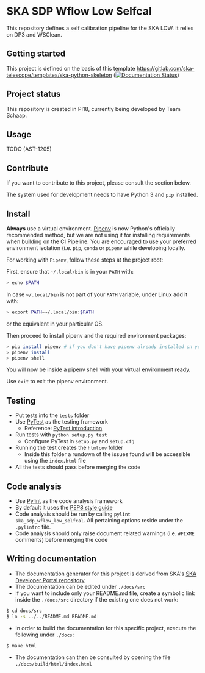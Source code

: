 # SKA SDP Wflow Low Selfcal
This repository defines a self calibration pipeline for the SKA LOW. It relies on DP3 and WSClean.

## Getting started
This project is defined on the basis of this template https://gitlab.com/ska-telescope/templates/ska-python-skeleton ([![Documentation Status](https://readthedocs.org/projects/ska-telescope-templates-ska-python-skeleton/badge/?version=latest)](https://developer.skatelescope.org/projects/ska-python-skeleton/en/latest/?badge=latest))

## Project status
This repository is created in PI18, currently being developed by Team Schaap.

## Usage
TODO (AST-1205)

## Contribute
If you want to contribute to this project, please consult the section below.

The system used for development needs to have Python 3 and `pip` installed.

Install 
-------

**Always** use a virtual environment. [Pipenv](https://pipenv.readthedocs.io/en/latest/) is now Python's officially
recommended method, but we are not using it for installing requirements when building on the CI Pipeline. You are encouraged to use your preferred environment isolation (i.e. `pip`, `conda` or `pipenv` while developing locally.

For working with `Pipenv`, follow these steps at the project root:

First, ensure that `~/.local/bin` is in your `PATH` with:
```bash
> echo $PATH
```

In case `~/.local/bin` is not part of your `PATH` variable, under Linux add it with:
```bash
> export PATH=~/.local/bin:$PATH
```
or the equivalent in your particular OS.

Then proceed to install pipenv and the required environment packages:

```bash
> pip install pipenv # if you don't have pipenv already installed on your system
> pipenv install
> pipenv shell
```

You will now be inside a pipenv shell with your virtual environment ready.

Use `exit` to exit the pipenv environment.


Testing
-------

* Put tests into the `tests` folder
* Use [PyTest](https://pytest.org) as the testing framework
  - Reference: [PyTest introduction](http://pythontesting.net/framework/pytest/pytest-introduction/)
* Run tests with `python setup.py test`
  - Configure PyTest in `setup.py` and `setup.cfg`
* Running the test creates the `htmlcov` folder
    - Inside this folder a rundown of the issues found will be accessible using the `index.html` file
* All the tests should pass before merging the code 
 
 Code analysis
 -------------
 * Use [Pylint](https://www.pylint.org) as the code analysis framework
 * By default it uses the [PEP8 style guide](https://www.python.org/dev/peps/pep-0008/)
 * Code analysis should be run by calling `pylint ska_sdp_wflow_low_selfcal`. All pertaining options reside under the `.pylintrc` file.
 * Code analysis should only raise document related warnings (i.e. `#FIXME` comments) before merging the code
 
Writing documentation
 --------------------
 * The documentation generator for this project is derived from SKA's [SKA Developer Portal repository](https://github.com/ska-telescope/developer.skatelescope.org)
 * The documentation can be edited under `./docs/src`
 * If you want to include only your README.md file, create a symbolic link inside the `./docs/src` directory if the existing one does not work:
 ```bash
$ cd docs/src
$ ln -s ../../README.md README.md
```
 * In order to build the documentation for this specific project, execute the following under `./docs`:
 ```bash
$ make html
```
* The documentation can then be consulted by opening the file `./docs/build/html/index.html`

